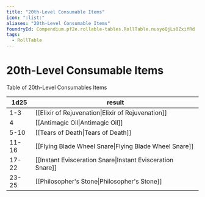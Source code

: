 ```yaml
---
title: "20th-Level Consumable Items"
icon: ":list:"
aliases: "20th-Level Consumable Items"
foundryId: Compendium.pf2e.rollable-tables.RollTable.nusyoQjLs0ZxifRd
tags:
  - RollTable
---
```


# 20th-Level Consumable Items
Table of 20th-Level Consumables Items

| 1d25 | result |
|------|--------|
| 1-3 | [[Elixir of Rejuvenation\|Elixir of Rejuvenation]] |
| 4 | [[Antimagic Oil\|Antimagic Oil]] |
| 5-10 | [[Tears of Death\|Tears of Death]] |
| 11-16 | [[Flying Blade Wheel Snare\|Flying Blade Wheel Snare]] |
| 17-22 | [[Instant Evisceration Snare\|Instant Evisceration Snare]] |
| 23-25 | [[Philosopher's Stone\|Philosopher's Stone]] |
